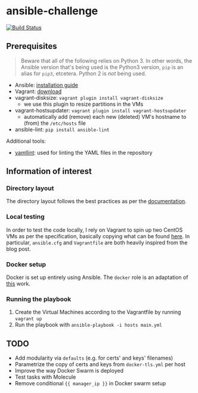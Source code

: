 # ansible-challenge

[![Build Status](https://travis-ci.com/LolloneS/ansible-experiment.svg?branch=master)](https://travis-ci.com/LolloneS/ansible-experiment)

## Prerequisites

> Beware that all of the following relies on Python 3. In other words, the Ansible version that's being used is the Python3 version, `pip` is an alias for `pip3`, etcetera. Python 2 is *not* being used.

* Ansible: [installation guide](https://docs.ansible.com/ansible/latest/installation_guide/intro_installation.html)
* Vagrant: [download](https://www.vagrantup.com/downloads.html)
* vagrant-disksize: `vagrant plugin install vagrant-disksize`
    * we use this plugin to resize partitions in the VMs
* vagrant-hostsupdater: `vagrant plugin install vagrant-hostsupdater`
    * automatically add (remove) each new (deleted) VM's hostname to (from) the `/etc/hosts` file 
* ansible-lint: `pip install ansible-lint`

Additional tools:
* [yamllint](https://github.com/adrienverge/yamllint): used for linting the YAML files in the repository

## Information of interest
### Directory layout
The directory layout follows the best practices as per the [documentation](https://docs.ansible.com/ansible/latest/user_guide/playbooks_best_practices.html).

### Local testing
In order to test the code locally, I rely on Vagrant to spin up two CentOS VMs as per the specification, basically copying what can be found [here](https://www.hamvocke.com/blog/local-ansible-testing/). In particular, `ansible.cfg` and `Vagrantfile` are both heavily inspired from the blog post.

### Docker setup
Docker is set up entirely using Ansible. The `docker` role is an adaptation of [this](https://github.com/geerlingguy/ansible-role-docker) work.

### Running the playbook
1. Create the Virtual Machines according to the Vagrantfile by running `vagrant up`
2. Run the playbook with `ansible-playbook -i hosts main.yml`

## TODO
* Add modularity via `defaults` (e.g. for certs' and keys' filenames)
* Parametrize the copy of certs and keys from `docker-tls.yml` per host
* Improve the way Docker Swarm is deployed
* Test tasks with Molecule
* Remove conditional `{{ manager_ip }}` in Docker swarm setup